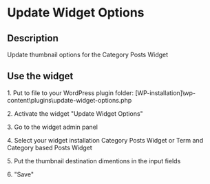 Update Widget Options
=====================

## Description
Update thumbnail options for the Category Posts Widget

## Use the widget
​1. Put to file  to your WordPress plugin folder: [WP-installation]\wp-content\plugins\update-widget-options.php

​2. Activate the widget "Update Widget Options"

​3. Go to the widget admin panel

​4. Select your widget installation Category Posts Widget or Term and Category based Posts Widget

​5. Put the thumbnail destination dimentions in the input fields

​6. "Save"